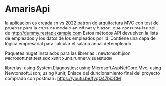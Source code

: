 # AmarisApi
la aplicacion es creada en vs 2022 patron de arquitectura MVC con test de pruebas para la capa de modelo en c#.net y blazor , que consume las api de 
 http://dummy.restapiexample.com
 Estos métodos API devuelven la lista de empleados y los datos de los empleados por Id.
 Contiene una capa de lógica empresarial para calcular el salario anual del empleado.
 
 Paquetes nuget instalados para las librerias :
 newtonsoft.json
 MIcrosoft.net.test.sdk
 xunit
 xunit.runner.visualstudio
 
 librerias:
 using System.Diagnostics;
 using Microsoft.AspNetCore.Mvc;
 using Newtonsoft.Json;
 using Xunit;
Enlace del duncionamiento final del proyecto comprado con postman : https://youtu.be/fyqQ47bjOCM
